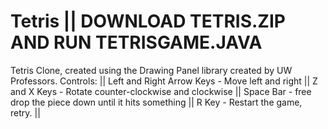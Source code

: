 # Tetris || DOWNLOAD TETRIS.ZIP AND RUN TETRISGAME.JAVA
Tetris Clone, created using the Drawing Panel library created by UW Professors. 
Controls: ||
Left and Right Arrow Keys - Move left and right ||
Z and X Keys - Rotate counter-clockwise and clockwise ||
Space Bar - free drop the piece down until it hits something ||
R Key - Restart the game, retry. ||
